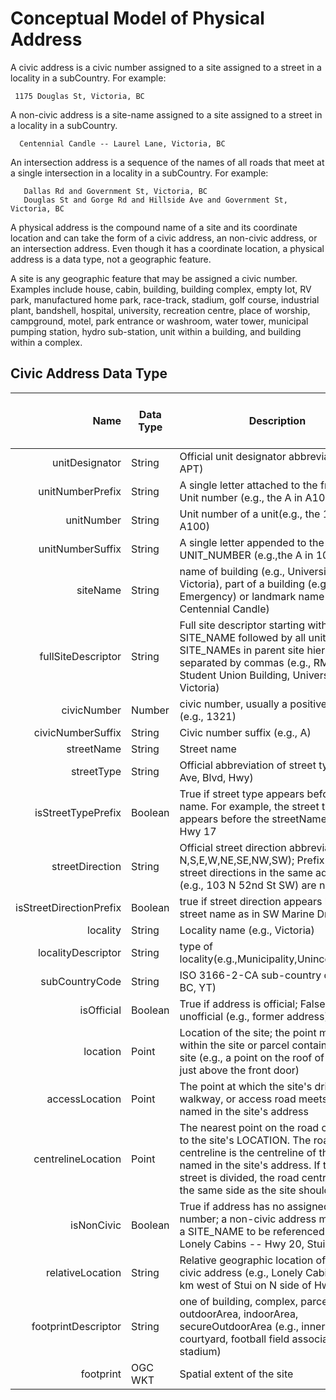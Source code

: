 # Conceptual Model of Physical Address


A civic address is a civic number assigned to a site assigned to a street in a locality in a subCountry. For example:

     1175 Douglas St, Victoria, BC


A non-civic address is a site-name assigned to a site assigned to a street in a locality in a subCountry.

      Centennial Candle -- Laurel Lane, Victoria, BC


An intersection address is a sequence of the names of all roads that meet at a single intersection in a locality in a subCountry. For example:

       Dallas Rd and Government St, Victoria, BC
       Douglas St and Gorge Rd and Hillside Ave and Government St, Victoria, BC

A physical address is the compound name of a site and its coordinate location and can take the form of a civic address, an non-civic address, or an intersection address. Even though it has a coordinate location, a physical address is a data type, not a geographic feature.

A site is any geographic feature that may be assigned a civic number. Examples include house, cabin, building, building complex, empty lot, RV park, manufactured home park, race-track, stadium, golf course, industrial plant, bandshell, hospital, university, recreation centre, place of worship, campground, motel, park entrance or washroom, water tower, municipal pumping station, hydro sub-station, unit within a building, and building within a complex.

## Civic Address Data Type


Name | Data Type |	Description | Required for Civic Address|Required for Non-civic address
---: | --- | --- | ---| ---
unitDesignator|String|Official unit designator abbreviation (e.g., APT)|No|No
unitNumberPrefix|String|A single letter attached to the front of a Unit number (e.g., the A in A100)|No|No
unitNumber|String|Unit number of a unit(e.g., the 100 in A100)|No|No
unitNumberSuffix|String|A single letter appended to the UNIT_NUMBER (e.g.,the A in 102A)|No|No
siteName|String|name of building (e.g., University of Victoria), part of a building (e.g., Emergency) or landmark name (e.g., Centennial Candle)|no|yes
fullSiteDescriptor|String|Full site descriptor starting with unit and SITE_NAME followed by all units and SITE_NAMEs in parent site hierarchy separated by commas (e.g., RM 104, Student Union Building, University of Victoria)|No|No
civicNumber|Number| civic number, usually a positive integer (e.g., 1321)|Yes|No
civicNumberSuffix|String|Civic number suffix (e.g., A)|No|No
streetName|String|Street name|Yes|No
streetType|String|Official abbreviation of street type (e.g., Ave, Blvd, Hwy)|No|No
isStreetTypePrefix|Boolean| True if street type appears before street name. For example, the street type HWY appears before the streetName 17 in Hwy 17|No|No
streetDirection|String|Official street direction abbreviation (e.g., N,S,E,W,NE,SE,NW,SW); Prefix and suffix street directions in the same address (e.g., 103 N 52nd St SW) are not allowed|No|No
isStreetDirectionPrefix|Boolean|true if street direction appears before street name as in SW Marine Dr|No|No
locality|String|Locality name (e.g., Victoria)|Yes|Yes
localityDescriptor|String|type of locality(e.g.,Municipality,Unincorporated)|Yes|Yes
subCountryCode|String|ISO 3166-2-CA sub-country code (e.g., BC, YT)|Yes|Yes
isOfficial|Boolean|True if address is official; False if unofficial (e.g., former address)|Yes|Yes
location|Point|Location of the site; the point must lie within the site or parcel containing the site (e.g., a point on the roof of a house just above the front door)|Yes|Yes
accessLocation|Point|The point at which the site's driveway, walkway, or access road meets the street named in the site's address|Yes|Yes
centrelineLocation|Point|The nearest point on the road centreline to the site's LOCATION. The road centreline is the centreline of the street named in the site's address. If the named street is divided, the road centreline on the same side as the site should be used|Yes|Yes
isNonCivic|Boolean|True if address has no assigned civic number; a non-civic address must have a SITE_NAME to be referenced (e.g., Lonely Cabins -- Hwy 20, Stui, BC)|Yes|Yes
relativeLocation|String|Relative geographic location of a non-civic address (e.g., Lonely Cabins - 43 km west of Stui on N side of Hwy 20)|No|Yes	
footprintDescriptor|String| one of building, complex, parcel, outdoorArea, indoorArea, secureOutdoorArea (e.g., inner courtyard, football field associated with a stadium)|No|No
footprint|OGC WKT|Spatial extent of the site|No|No
